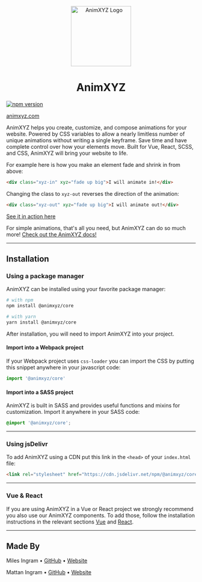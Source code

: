 <p align="center"><a href="https://animxyz.com"><img src="https://raw.githubusercontent.com/ingram-projects/animxyz/master/docs/src/assets/images/animxyz-logo.svg" alt="AnimXYZ Logo" height="160"><a></p>

<h1 align="center">AnimXYZ</h1>

[![npm version](https://badge.fury.io/js/%40animxyz%2Fcore.svg)](https://www.npmjs.com/package/@animxyz/core)

[animxyz.com](https://animxyz.com)

AnimXYZ helps you create, customize, and compose animations for your website. Powered by CSS variables to allow a nearly limitless number of unique animations without writing a single keyframe. Save time and have complete control over how your elements move. Built for Vue, React, SCSS, and CSS, AnimXYZ will bring your website to life.

For example here is how you make an element fade and shrink in from above:

```html
<div class="xyz-in" xyz="fade up big">I will animate in!</div>
```
Changing the class to `xyz-out` reverses the direction of the animation:

```html
<div class="xyz-out" xyz="fade up big">I will animate out!</div>
```
[See it in action here](<https://animxyz.com/docs?tab=examples&example=Example 1#the-basics>)

For simple animations, that's all you need, but AnimXYZ can do so much more! [Check out the AnimXYZ docs!](https://animxyz.com/docs)

---
## Installation

### Using a package manager

AnimXYZ can be installed using your favorite package manager:

```bash
# with npm
npm install @animxyz/core

# with yarn
yarn install @animxyz/core
```

After installation, you will need to import AnimXYZ into your project.

#### Import into a Webpack project
If your Webpack project uses `css-loader` you can import the CSS by putting this snippet anywhere in your javascript code:

```js
import '@animxyz/core'
```

#### Import into a SASS project
AnimXYZ is built in SASS and provides useful functions and mixins for customization. Import it anywhere in your SASS code:

```scss
@import '@animxyz/core';
```

---
### Using jsDelivr

To add AnimXYZ using a CDN put this link in the `<head>` of your `index.html` file:

```html
<link rel="stylesheet" href="https://cdn.jsdelivr.net/npm/@animxyz/core@0.1.0/dist/animxyz.min.css">
```

---
### Vue & React

 If you are using AnimXYZ in a Vue or React project we strongly recommend you also use our AnimXYZ components. To add those, follow the installation instructions in the relevant sections [Vue](https://animxyz.com/docs/#vue-installation) and [React](https://animxyz.com/docs/#react-installation).

---
## Made By

Miles Ingram • [GitHub](https://github.com/milesingrams) • [Website](https://milesingrams.me)

Mattan Ingram • [GitHub](https://github.com/mattaningram) • [Website](https://mattaningram.com)
